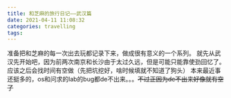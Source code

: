```yaml
---
title: 和芝麻的旅行日记——武汉篇
date: 2021-04-11 11:08:32
categories: travelling
tags:
---
```


准备把和芝麻的每一次出去玩都记录下来，做成很有意义的一个系列。
就先从武汉先开始吧，因为前两次南京和长沙由于太过久远，但是可能只能靠使劲回忆了。应该之后会找时间有空做（先把坑挖好，啥时候填就不知道了狗头）
本来最近事还挺多的，os和问求的lab的bug都de不出来。。。~~不过正因为de不出来好像就有空了~~
